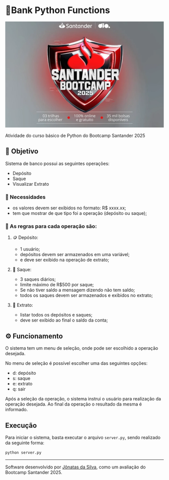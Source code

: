 # 🏦Bank Python Functions

![alt text](image-1.png)

Atividade do curso básico de Python do Bootcamp Santander 2025

## 🧭 Objetivo

Sistema de banco possui as seguintes operações:

- Depósito
- Saque
- Visualizar Extrato

### 📑 Necessidades

- os valores devem ser exibidos no formato: R$ xxxx.xx;
- tem que mostrar de que tipo foi a operação (depósito ou saque);

### 📇 As regras para cada operação são:

1. 🪙 Depósito:

   - 1 usuário;
   - depósitos devem ser armazenados em uma variável;
   - e deve ser exibido na operação de extrato;

2. 💸 Saque:

   - 3 saques diários;
   - limite máximo de R$500 por saque;
   - Se não tiver saldo a mensagem dizendo não tem saldo;
   - todos os saques devem ser armazenados e exibidos no extrato;

3. 🧾 Extrato:
   - listar todos os depósitos e saques;
   - deve ser exibido ao final o saldo da conta;

## ⚙️ Funcionamento

O sistema tem um menu de seleção, onde pode ser escolhido a operação desejada.

No menu de seleção é possível escolher uma das seguintes opções:

- d: depósito
- s: saque
- e: extrato
- q: sair

Após a seleção da operação, o sistema instrui o usuário para realização da operação desejada. Ao final da operação o resultado da mesma é informado.

## Execução

Para iniciar o sistema, basta executar o arquivo `server.py`, sendo realizado da seguinte forma:

```bash
python server.py
```

---

Software desenvolvido por [Jônatas da Silva](https://github.com/jonatas-silva), como um avaliação do Bootcamp Santander 2025.
